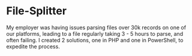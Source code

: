 # File-Splitter
My employer was having issues parsing files over 30k records on one of our platforms, leading to a file regularly taking 3 - 5 hours to parse, and often failing. I created 2 solutions, one  in PHP and one in PowerShell, to expedite the process. 
